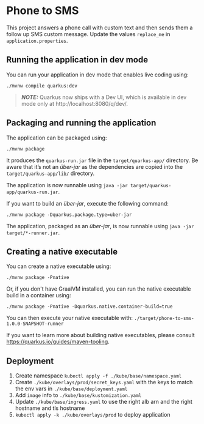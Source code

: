 # Phone to SMS

This project answers a phone call with custom text and then sends them a follow up SMS custom message.
Update the values `replace_me` in `application.properties`.

## Running the application in dev mode

You can run your application in dev mode that enables live coding using:
```shell script
./mvnw compile quarkus:dev
```

> **_NOTE:_**  Quarkus now ships with a Dev UI, which is available in dev mode only at http://localhost:8080/q/dev/.

## Packaging and running the application

The application can be packaged using:
```shell script
./mvnw package
```
It produces the `quarkus-run.jar` file in the `target/quarkus-app/` directory.
Be aware that it’s not an _über-jar_ as the dependencies are copied into the `target/quarkus-app/lib/` directory.

The application is now runnable using `java -jar target/quarkus-app/quarkus-run.jar`.

If you want to build an _über-jar_, execute the following command:
```shell script
./mvnw package -Dquarkus.package.type=uber-jar
```

The application, packaged as an _über-jar_, is now runnable using `java -jar target/*-runner.jar`.

## Creating a native executable

You can create a native executable using:
```shell script
./mvnw package -Pnative
```

Or, if you don't have GraalVM installed, you can run the native executable build in a container using:
```shell script
./mvnw package -Pnative -Dquarkus.native.container-build=true
```

You can then execute your native executable with: `./target/phone-to-sms-1.0.0-SNAPSHOT-runner`

If you want to learn more about building native executables, please consult https://quarkus.io/guides/maven-tooling.

## Deployment

1. Create namespace `kubectl apply -f ./kube/base/namespace.yaml`
2. Create `./kube/overlays/prod/secret_keys.yaml` with the keys to match the env vars in `./kube/base/deployment.yaml`
3. Add `image` info to `./kube/base/kustomization.yaml`
4. Update `./kube/base/ingress.yaml` to use the right alb arn and the right hostname and tls hostname
5. `kubectl apply -k ./kube/overlays/prod` to deploy application

